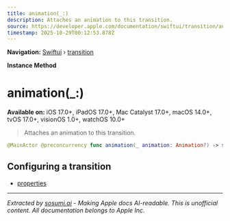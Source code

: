 ```yaml
---
title: animation(_:)
description: Attaches an animation to this transition.
source: https://developer.apple.com/documentation/swiftui/transition/animation(_:)
timestamp: 2025-10-29T00:12:53.878Z
---
```


**Navigation:** [Swiftui](/documentation/swiftui) › [transition](/documentation/swiftui/transition)

**Instance Method**

# animation(_:)

**Available on:** iOS 17.0+, iPadOS 17.0+, Mac Catalyst 17.0+, macOS 14.0+, tvOS 17.0+, visionOS 1.0+, watchOS 10.0+

> Attaches an animation to this transition.

```swift
@MainActor @preconcurrency func animation(_ animation: Animation?) -> some Transition
```

## Configuring a transition

- [properties](/documentation/swiftui/transition/properties)

---

*Extracted by [sosumi.ai](https://sosumi.ai) - Making Apple docs AI-readable.*
*This is unofficial content. All documentation belongs to Apple Inc.*

